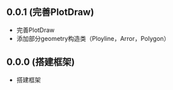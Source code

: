 ## 0.0.1 (完善PlotDraw)

* 完善PlotDraw
* 添加部分geometry构造类（Ployline，Arror，Polygon）

## 0.0.0 (搭建框架)

* 搭建框架

